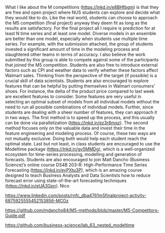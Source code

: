 What I like about the M competitions (https://lnkd.in/e8BHfbgm) is that they are free and open project where NUS students can explore and decide what they would like to do. Like the real world, students can choose to approach the M5 competition (final project) anyway they deem fit as long as the results are satisfactory. For the final project all I require is prediction for at least N time series and at least one model. Diverse models in an ensemble are better than one model, especially when students use multiple time series. For example, with the submission attached, the group of students invested a significant amount of time in the modeling process and slaughtered other teams in terms of accuracy. I also believe the work submitted by this group is able to compete against some of the participants that joined the M5 competition. Students are also free to introduce external factors such as CPI and weather data to verify whether these factors affect Walmart sales. Thinking from the perspective of the target (if possible) is a crucial skill of data scientists. Students are also encouraged to explore features that can be helpful by putting themselves in Walmart consumers' shoes. For instance, the delta of the product price compared to last week are excellent features to consider. Some features are very useful in selecting an optimal subset of models from all individual models without the need to run all possible combinations of individual models. Further, since students are dealing with a sheer number of features, they can approach it in two ways. The first method is to speed up the process, and this usually can be done via parallelization (https://lnkd.in/ez3r8mqz). The second method focuses only on the valuable data and invest their time in the feature engineering and modeling process. Of course, these two ways are not mutually exclusive. Doing both would help each student reach the optimal state. Last but not least, in class students are encouraged to use the Modeltime package (https://lnkd.in/gv5MMDg), which is a well-organized ecosystem for time-series processing, modelling and generation of forecasts. Students are also encouraged to join Matt Dancho (Business Science)’s online course DS4B 203-R: High-Performance Time Series Forecasting (https://lnkd.in/eyPXtu3P), which is an amazing course designed to teach Business Analysts and Data Scientists how to reduce forecast error using state-of-the-art forecasting techniques (https://lnkd.in/eUA3Gpn). Nico

https://www.linkedin.com/posts/rnfc_dba4761m5finalproject-activity-6875925555452153856-MCOz

https://github.com/mdancho84/M5-methods/blob/master/M5-Competitors-Guide.pdf

https://github.com/business-science/lab_63_nested_modeltime
